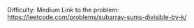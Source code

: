 Difficulty: Medium
Link to the problem: https://leetcode.com/problems/subarray-sums-divisible-by-k/
